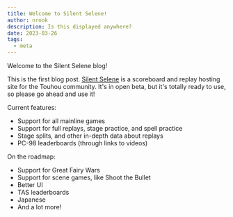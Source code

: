 ```yaml
---
title: Welcome to Silent Selene!
author: nrook
description: Is this displayed anywhere?
date: 2023-03-26
tags:
  - meta
---
```


Welcome to the Silent Selene blog!

This is the first blog post. [Silent Selene](https://www.silentselene.net) is a scoreboard and replay hosting site for the Touhou community. It's in open beta, but it's totally ready to use, so please go ahead and use it!

Current features:
- Support for all mainline games
- Support for full replays, stage practice, and spell practice
- Stage splits, and other in-depth data about replays
- PC-98 leaderboards (through links to videos)

On the roadmap:
- Support for Great Fairy Wars
- Support for scene games, like Shoot the Bullet
- Better UI
- TAS leaderboards
- Japanese
- And a lot more!
